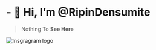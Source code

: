 # - 👋 Hi, I’m @RipinDensumite

>Nothing To **See Here**

![Insgragram logo](https://upload.wikimedia.org/wikipedia/commons/thumb/a/a5/Instagram_icon.png/640px-Instagram_icon.png)

<!---
RipinDensumite/RipinDensumite is a ✨ special ✨ repository because its `README.md` (this file) appears on your GitHub profile.
You can click the Preview link to take a look at your changes.
--->
